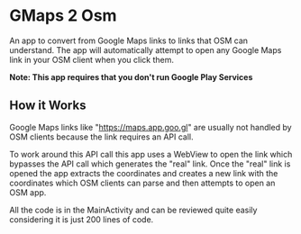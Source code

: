 # GMaps 2 Osm

An app to convert from Google Maps links to links that OSM can understand. The app will automatically
attempt to open any Google Maps link in your OSM client when you click them.

**Note: This app requires that you don't run Google Play Services**

## How it Works

Google Maps links like "https://maps.app.goo.gl" are usually not handled by OSM clients because the link
requires an API call.

To work around this API call this app uses a WebView to open the link which bypasses the API call which
generates the "real" link. Once the "real" link is opened the app extracts the coordinates and creates
a new link with the coordinates which OSM clients can parse and then attempts to open an OSM app.

All the code is in the MainActivity and can be reviewed quite easily considering it is just 200 lines
of code.
